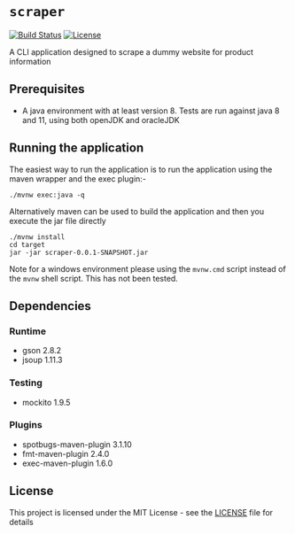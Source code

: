 # `scraper`
[![Build Status](https://travis-ci.com/tmorgansl/scraper.svg?branch=master)](https://travis-ci.com/tmorgansl/scraper)
[![License](https://img.shields.io/github/license/tmorgansl/scraper.svg)]()

A CLI application designed to scrape a dummy website for product information

## Prerequisites

* A java environment with at least version 8. Tests are run against java 8 and 11, using both openJDK and oracleJDK

## Running the application

The easiest way to run the application is to run the application using the maven wrapper and the exec plugin:-

```
./mvnw exec:java -q
```

Alternatively maven can be used to build the application and then you execute the jar file directly

```
./mvnw install
cd target
jar -jar scraper-0.0.1-SNAPSHOT.jar
```

Note for a windows environment please using the `mvnw.cmd` script instead of the `mvnw` shell script. This has not been tested.

## Dependencies

### Runtime

 * gson 2.8.2
 * jsoup 1.11.3

### Testing

 * mockito 1.9.5

### Plugins

 * spotbugs-maven-plugin 3.1.10
 * fmt-maven-plugin 2.4.0
 * exec-maven-plugin 1.6.0

## License

This project is licensed under the MIT License - see the [LICENSE](LICENSE) file for details